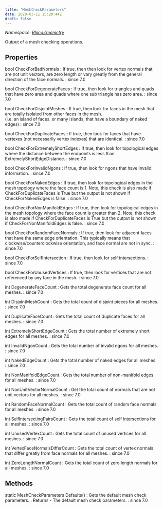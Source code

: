 ```yaml
---
title: "MeshCheckParameters"
date: 2020-03-11 15:29:44Z
draft: false
---
```


*Namespace: [Rhino.Geometry](../)*

Output of a mesh checking operations.
## Properties

bool CheckForBadNormals
: If true, then then look for vertex normals that are not unit vectors,
     are zero length or vary greatly from the general direction of the
     face normals.
: since 7.0

bool CheckForDegenerateFaces
: If true, then look for triangles and quads that have zero area and quads
     where one sub triangle has zero area.
: since 7.0

bool CheckForDisjointMeshes
: If true, then look for faces in the mesh that are totally isolated from other faces in the mesh.  
     (i.e. an island of faces, or many islands, that have a boundary of naked edges)
: since 7.0

bool CheckForDuplicateFaces
: If true, then look for faces that have vertexes (not necessarily vertex indexes) that are identical.
: since 7.0

bool CheckForExtremelyShortEdges
: If true, then look for topological edges where the distance between the
     endpoints is less than ExtremelyShortEdgeDistance.
: since 7.0

bool CheckForInvalidNgons
: If true, then look for ngons that have invalid information.
: since 7.0

bool CheckForNakedEdges
: If true, then look for topological edges in the mesh topology where the
     face count is 1. Note, this check is also made if CheckForDuplicateFaces
     is True but the output is not shown if CheckForNakedEdges is false.
: since 7.0

bool CheckForNonManifoldEdges
: If true, then look for topological edges in the mesh topology where the
     face count is greater than 2. Note, this check is also made if
     CheckForDuplicateFaces is True but the output is not shown if 
     CheckForNonManifoldEdges is false.
: since 7.0

bool CheckForRandomFaceNormals
: If true, then look for adjacent faces that have the same edge orientation.
     This typically means that clockwise/counterclockwise orientation, and face normal
     are not in sync.
: since 7.0

bool CheckForSelfIntersection
: If true, then look for self intersections.
: since 7.0

bool CheckForUnusedVertices
: If true, then look for vertices that are not referenced by any face in the mesh.
: since 7.0

int DegenerateFaceCount
: Gets the total degenerate face count for all meshes.
: since 7.0

int DisjointMeshCount
: Gets the total count of disjoint pieces for all meshes.
: since 7.0

int DuplicateFaceCount
: Gets the total count of duplicate faces for all meshes.
: since 7.0

int ExtremelyShortEdgeCount
: Gets the total number of extremely short edges for all meshes.
: since 7.0

int InvalidNgonCount
: Gets the total number of invalid ngons for all meshes.
: since 7.0

int NakedEdgeCount
: Gets the total number of naked edges for all meshes.
: since 7.0

int NonManifoldEdgeCount
: Gets the total number of non-manifold edges for all meshes.
: since 7.0

int NonUnitVectorNormalCount
: Get the total count of normals that are not unit vectors for all meshes.
: since 7.0

int RandomFaceNormalCount
: Gets the total count of random face normals for all meshes.
: since 7.0

int SelfIntersectingPairsCount
: Gets the total count of self intersections for all meshes.
: since 7.0

int UnusedVertexCount
: Gets the total count of unused vertices for all meshes.
: since 7.0

int VertexFaceNormalsDifferCount
: Gets the total count of vertex normals that differ greatly from face 
     normals for all meshes.
: since 7.0

int ZeroLengthNormalCount
: Gets the total count of zero length normals for all meshes.
: since 7.0
## Methods

static MeshCheckParameters Defaults()
: Gets the default mesh check parameters.
: Returns - The default mesh check parameters.
: since 7.0
